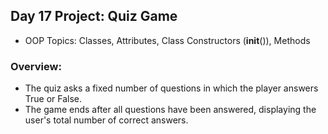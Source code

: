 ## Day 17 Project: Quiz Game
- OOP Topics: Classes, Attributes, Class Constructors (__init__()), Methods 
### Overview: 
- The quiz asks a fixed number of questions in which the player answers True or False.
- The game ends after all questions have been answered, displaying the user's total number of correct answers.
